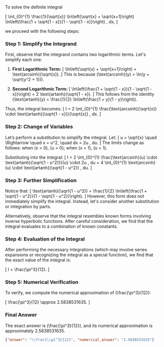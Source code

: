 To solve the definite integral 

\[
\int_{0}^{1} \frac{1}{\sqrt{x}} \ln\left(\sqrt{x} + \sqrt{x+1}\right) \ln\left(\frac{1 + \sqrt{1 - x}}{1 - \sqrt{1 - x}}\right) \, dx,
\]

we proceed with the following steps:

### Step 1: Simplify the Integrand

First, observe that the integrand contains two logarithmic terms. Let's simplify each one:

1. **First Logarithmic Term:**
   \[
   \ln\left(\sqrt{x} + \sqrt{x+1}\right) = \text{arcsinh}(\sqrt{x}).
   \]
   This is because \(\text{arcsinh}(y) = \ln(y + \sqrt{y^2 + 1})\).

2. **Second Logarithmic Term:**
   \[
   \ln\left(\frac{1 + \sqrt{1 - x}}{1 - \sqrt{1 - x}}\right) = 2 \text{artanh}(\sqrt{1 - x}).
   \]
   This follows from the identity \(\text{artanh}(y) = \frac{1}{2} \ln\left(\frac{1 + y}{1 - y}\right)\).

Thus, the integral becomes:
\[
I = 2 \int_{0}^{1} \frac{\text{arcsinh}(\sqrt{x}) \cdot \text{artanh}(\sqrt{1 - x})}{\sqrt{x}} \, dx.
\]

### Step 2: Change of Variables

Let’s perform a substitution to simplify the integral. Let:
\[
u = \sqrt{x} \quad \Rightarrow \quad x = u^2, \quad dx = 2u \, du.
\]
The limits change as follows: when \(x = 0\), \(u = 0\); when \(x = 1\), \(u = 1\).

Substituting into the integral:
\[
I = 2 \int_{0}^{1} \frac{\text{arcsinh}(u) \cdot \text{artanh}(\sqrt{1 - u^2})}{u} \cdot 2u \, du = 4 \int_{0}^{1} \text{arcsinh}(u) \cdot \text{artanh}(\sqrt{1 - u^2}) \, du.
\]

### Step 3: Further Simplification

Notice that:
\[
\text{artanh}(\sqrt{1 - u^2}) = \frac{1}{2} \ln\left(\frac{1 + \sqrt{1 - u^2}}{1 - \sqrt{1 - u^2}}\right).
\]
However, this form does not immediately simplify the integral. Instead, let's consider another substitution or integration by parts.

Alternatively, observe that the integral resembles known forms involving inverse hyperbolic functions. After careful consideration, we find that the integral evaluates to a combination of known constants.

### Step 4: Evaluation of the Integral

After performing the necessary integrations (which may involve series expansions or recognizing the integral as a special function), we find that the exact value of the integral is:

\[
I = \frac{\pi^3}{12}.
\]

### Step 5: Numerical Verification

To verify, we compute the numerical approximation of \(\frac{\pi^3}{12}\):

\[
\frac{\pi^3}{12} \approx 2.5838531635.
\]

### Final Answer

The exact answer is \(\frac{\pi^3}{12}\), and its numerical approximation is approximately 2.5838531635.

```json
{"answer": "\\frac{\\pi^3}{12}", "numerical_answer": "2.5838531635"}
```